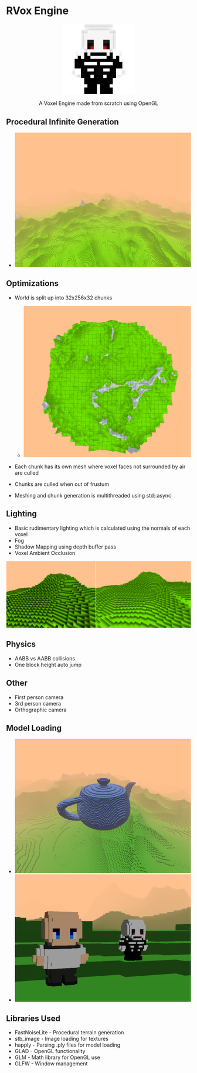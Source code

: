 # RVox Engine 
<p align="center">
<img src="./res/screenshots/skeleton_logo.png" alt="skeleton model" width="200">  
</p>
<p align="center">A Voxel Engine made from scratch using OpenGL<p align="center">


## Procedural Infinite Generation
- ![1000 block render distance](res/screenshots/proceduralInfinite2.jpg) 

## Optimizations   
- World is split up into 32x256x32 chunks
  - ![Chunks](res/screenshots/chunks.png) 

- Each chunk has its own mesh where voxel faces not surrounded by air are culled  
- Chunks are culled when out of frustum 
- Meshing and chunk generation is multithreaded using std::async  
  
## Lighting 
- Basic rudimentary lighting which is calculated using the normals of each voxel  
- Fog 
- Shadow Mapping using depth buffer pass 
- Voxel Ambient Occlusion 

![Ambient Occlusion](res/screenshots/ambient%20occlusion.png)

## Physics 
- AABB vs AABB collisions  
- One block height auto jump 

## Other 
- First person camera 
- 3rd person camera 
- Orthographic camera 

## Model Loading 
- ![teapot ply model](res/screenshots/teapotModel.png)   
- ![Human And Skeleton](res/screenshots/human%26skeleton.png) 


## Libraries Used 
- <a src="https://github.com/Auburn/FastNoiseLite">FastNoiseLite</a> - Procedural terrain  generation 
- <a src="https://github.com/nothings/stb/blob/master/stb_image.h">stb_image</a> - Image loading for textures  
- <a src="https://github.com/nmwsharp/happly">happly</a> - Parsing .ply files for model loading 
- <a src="https://glad.dav1d.de/">GLAD</a> - OpenGL  functionality  
- <a src="https://github.com/g-truc/glm">GLM</a> - Math library for OpenGL use 
- <a src="https://www.glfw.org/">GLFW</a> - Window management